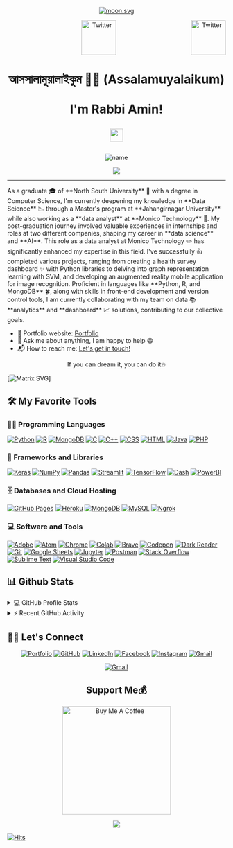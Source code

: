 <p align="center"> 
	<a href="https://moon-svg.minung.dev"><img src="https://moon-svg.minung.dev/moon.svg?size=70&theme=basic&rotate=128" alt="moon.svg"></a>
</p>


<center><a href="https://twitter.com/rabbiamin3" target="_blank"><img src="https://cdn2.iconfinder.com/data/icons/social-media-2199/64/social_media_isometric_6-twitter-512.png" height="80px" width="80px" alt="Twitter" align="right"></a><a href="https://www.linkedin.com/in/RabbiAmin/" target="_blank"><img src="https://cdn2.iconfinder.com/data/icons/social-media-2199/64/social_media_isometric_14-linkedin-512.png" height="80px" width="80px" alt="Twitter"></a></center>

<h1 align="center">
আসসালামুয়ালাইকুম 🙏🏻 (Assalamuyalaikum) <br>
<br>	
I'm Rabbi Amin!

<img   src="https://media.giphy.com/media/hvRJCLFzcasrR4ia7z/giphy.gif" width="30"></h1>
<!--
<img src="https://komarev.com/ghpvc/?username=RabbiAmin&label=Profile%20Views&color=0e75b6&style=flat" align='right' alt="RabbiAmin" />   -->

<p align="center">
  <img alt="name" src="https://count.getloli.com/get/@:RabbiAmin" />
</p>


<p align="center">
  <a href="https://github.com/RabbiAmin"><img src="https://readme-typing-svg.herokuapp.com?lines=Computer+Science+Graduate;Data+Analyst;Data+Scientiest;DS%20|%20AI%20|%20ML%20Enthusiastic;Always%20learning%20new%20things&center=true&width=380&height=45"></a>
</p>  

<hr/>
<p>
As a graduate 🎓 of **North South University** 🏫 with a degree in Computer Science, I'm currently deepening my knowledge in **Data Science** 📉 through a Master's program at **Jahangirnagar University** while also working as a **data analyst** at **Monico Technology** 🏢. My post-graduation journey involved valuable experiences in internships and roles at two different companies, shaping my career in **data science** and **AI**. This role as a data analyst at Monico Technology ✏️ has significantly enhanced my expertise in this field. I've successfully 👍 completed various projects, ranging from creating a health survey dashboard ✨ with Python libraries to delving into graph representation learning with SVM, and developing an augmented reality mobile application for image recognition. Proficient in languages like **Python, R, and MongoDB** 🍀, along with skills in front-end development and version control tools, I am currently collaborating with my team on data 📚 **analytics** and **dashboard** 📈 solutions, contributing to our collective goals.
</p>

- 🎯 Portfolio website: [Portfolio](https://mraminportfolio.streamlit.app/)
- 💬 Ask me about anything, I am happy to help 😄
- 📬 How to reach me: [Let's get in touch!](https://www.linkedin.com/in/rabbiamin/)


<p align="center">
  <p align="center"> If you can dream it, you can do it🔥 </p>
</p>


[![Matrix SVG](https://raw.githubusercontent.com/rodrigograca31/rodrigograca31/master/matrix.svg)]


## 🛠️ My Favorite Tools

### 👨‍💻 Programming Languages

<p>
    <a href="https://github.com/RabbiAmin"><img alt="Python" src="https://img.shields.io/badge/Python%20-%2314354C.svg?logo=python&logoColor=white"></a>
    <a href="https://github.com/RabbiAmin"><img alt="R" src="https://img.shields.io/badge/R%20-%2314354C.svg?logo=r&logoColor=white"></a>
    <a href="https://github.com/RabbiAmin"><img alt="MongoDB" src="https://img.shields.io/badge/MongoDBB%20-%23025E8C.svg?logo=amazon-dynamodb&logoColor=white"></a>
    <a href="https://github.com/RabbiAmin"><img alt="C" src="https://img.shields.io/badge/C%20-%232370ED.svg?logo=c&logoColor=white"></a>
    <a href="https://github.com/RabbiAmin"><img alt="C++" src="https://img.shields.io/badge/C++%20-%2300599C.svg?logo=c%2B%2B&logoColor=white"></a>
    <a href="https://github.com/RabbiAmin"><img alt="CSS" src="https://img.shields.io/badge/CSS%20-%231572B6.svg?logo=css3&logoColor=white"></a>
    <a href="https://github.com/RabbiAmin"><img alt="HTML" src="https://img.shields.io/badge/HTML%20-%23E34F26.svg?logo=html5&logoColor=white"></a>
    <a href="https://github.com/RabbiAmin"><img alt="Java" src="https://img.shields.io/badge/Java-%23007396.svg?logo=java&logoColor=white"></a>
    <a href="https://github.com/RabbiAmin"><img alt="PHP" src="https://img.shields.io/badge/PHP-%23777BB4.svg?logo=php&logoColor=white"></a>
   

### 🧰 Frameworks and Libraries

<p>
    <a href="#"><img alt="Keras" src="https://img.shields.io/badge/Keras%20-%23D00000.svg?logo=Keras&logoColor=white"></a>
    <a href="#"><img alt="NumPy" src="https://img.shields.io/badge/Numpy%20-%23013243.svg?logo=numpy&logoColor=white"></a>
    <a href="#"><img alt="Pandas" src="https://img.shields.io/badge/Pandas%20-%23150458.svg?logo=pandas&logoColor=white"></a>
    <a href="#"><img alt="Streamlit" src="https://img.shields.io/badge/Streamlit%20-%2320232a.svg?logo=streamlit&logoColor=%2361DAFB"></a>
    <a href="#"><img alt="TensorFlow" src="https://img.shields.io/badge/TensorFlow%20-%23FF6F00.svg?logo=TensorFlow&logoColor=white"></a>
    <a href="#"><img alt="Dash" src="https://img.shields.io/badge/Dash%20-%23013243.svg?logo=dash&logoColor=white"></a>
    <a href="#"><img alt="PowerBI" src="https://img.shields.io/badge/PowerBI%20-%23FF6F00.svg?logo=PowerBI&logoColor=%2361DAFB"></a>
   
</p>

### 🗄️ Databases and Cloud Hosting

<p>
    <a href="#"><img alt="GitHub Pages" src="https://img.shields.io/badge/GitHub%20Pages-%23327FC7.svg?logo=github&logoColor=white"></a>
    <a href="#"><img alt="Heroku" src="https://img.shields.io/badge/Heroku%20-%23430098.svg?logo=heroku&logoColor=white"></a>
    <a href="#"><img alt="MongoDB" src ="https://img.shields.io/badge/MongoDB-%234ea94b.svg?logo=mongodb&logoColor=white"></a>
    <a href="#"><img alt="MySQL" src="https://img.shields.io/badge/MySQL-%2300f.svg?logo=mysql&logoColor=white"></a>
    <a href="#"><img alt="Ngrok" src ="https://img.shields.io/badge/build-ngrok-setup?style=flat&logo=appveyor&logoColor=%23140648&label=N"></a>
</p>

### 💻 Software and Tools

<p>
    <a href="#"><img alt="Adobe" src="https://img.shields.io/badge/Adobe%20-%23FF0000.svg?logo=adobe&logoColor=white"></a>
    <a href="#"><img alt="Atom" src="https://img.shields.io/badge/Atom-3DDC84?logo=atom&logoColor=white"></a>
    <a href="#"><img alt="Chrome" src="https://img.shields.io/badge/Chrome-3DDC84?logo=google-chrome&logoColor=white"></a>
    <a href="#"><img alt="Colab" src="https://img.shields.io/badge/Colab-00b56a.svg?logo=google-colab&logoColor=white"></a>
    <a href="#"><img alt="Brave" src="https://img.shields.io/badge/-Brave-FB542B?logo=brave&logoColor=white"></a>
    <a href="#"><img alt="Codepen" src="https://img.shields.io/badge/Codepen-000000.svg?logo=codepen&logoColor=white"></a>
    <a href="#"><img alt="Dark Reader" src="https://img.shields.io/badge/-Dark%20Reader-141E24?logo=dark-reader&logoColor=white"></a>
    <a href="#"><img alt="Git" src="https://img.shields.io/badge/Git%20-%23F05033.svg?logo=git&logoColor=white"></a>
    <a href="#"><img alt="Google Sheets" src="https://img.shields.io/badge/Google%20Sheets%20-%2334A853.svg?logo=google%20sheets&logoColor=white"></a>
    <a href="#"><img alt="Jupyter" src="https://img.shields.io/badge/Jupyter%20-%23F37626.svg?logo=Jupyter&logoColor=white"></a>
    <a href="#"><img alt="Postman" src="https://img.shields.io/badge/Postman-FF6C37?logo=postman&logoColor=white"></a>
    <a href="#"><img alt="Stack Overflow" src="https://img.shields.io/badge/-Stack%20Overflow-FE7A16?logo=stack-overflow&logoColor=white"></a>
    <a href="#"><img alt="Sublime Text" src="https://img.shields.io/badge/-Sublime%20Text-302E31?logo=sublime-text&logoColor=white"></a>
    <a href="#"><img alt="Visual Studio Code" src="https://img.shields.io/badge/Visual%20Studio%20Code-0078d7.svg?logo=visual-studio-code&logoColor=white"></a>
</p>

## 📊 Github Stats


<details> 
  <summary>💻 GitHub Profile Stats</summary>
  <br/>
    <a href="https://github.com/anuraghazra/github-readme-stats"><img alt="Amin's Github Stats" src="https://github-readme-stats.vercel.app/api?username=RabbiAmin&show_icons=true&count_private=true&theme=react&hide_border=true&bg_color=1F222E&title_color=F85D7F&icon_color=F8D866" height="192px"/></a>
  <a href="https://github.com/anuraghazra/github-readme-stats"><img alt="Amin's Top Languages" src="https://github-readme-stats.vercel.app/api/top-langs/?username=RabbiAmin&langs_count=8&layout=compact&theme=react&hide_border=true&bg_color=1F222E&title_color=F85D7F&icon_color=F8D866" height="192px"/></a>

  <br/>
  <b>Note:</b> Top languages is only a metric of the languages my public code consists of and doesn't reflect experience or skill level.
</details>


<details>
  <summary>⚡ Recent GitHub Activity</summary>
  <br/>

   <a href=""><img alt="Amin's Activity Graph" src="https://github-readme-activity-graph.vercel.app/graph?username=RabbiAmin&bg_color=1F222E&color=F8D866&line=F85D7F&point=FFFFFF&hide_border=true" /></a>
  <br/>

</details>




## 🙋‍♀️ Let's Connect

<p align="center">
	<a href="https://mraminportfolio.streamlit.app/" target="_blank"><img src="https://img.icons8.com/bubbles/50/000000/web.png" alt="Portfolio"/></a>
	<a href="https://github.com/RabbiAmin" target="_blank"><img src="https://img.icons8.com/bubbles/50/000000/github.png" alt="GitHub"/></a>
	<a href="https://www.linkedin.com/in/rabbiamin/" target="_blank"><img src="https://img.icons8.com/bubbles/50/000000/linkedin.png" alt="LinkedIn"/></a>
	<a href="https://www.facebook.com/rabbiamin1971/" target="_blank"><img src="https://img.icons8.com/bubbles/50/000000/facebook-new.png" alt="Facebook"/></a>
	<a href="https://www.instagram.com/rabbiamin/" target="_blank"><img src="https://img.icons8.com/bubbles/50/000000/instagram.png" alt="Instagram"/></a>
	<a href="mailto:rabbiamin98@gmail.com" target="_blank"><img src="https://img.icons8.com/bubbles/50/000000/gmail.png" alt="Gmail"/></a>
</p>

<p align="center"> 
</a>
	<a href="https://github.com/RabbiAmin/github-readme-quotes" target="_blank"><img src="https://quotes-github-readme.vercel.app/api?type=horizontal&theme=dark" alt="Gmail"/></a>
</p>



### <h2 align="center">Support Me💰</h2>
<p align="center"> 
<a href="https://www.buymeacoffee.com/rabbiamin" target="_blank"><img src="https://cdn.buymeacoffee.com/buttons/v2/default-yellow.png" alt="Buy Me A Coffee" width="250" ></a>
</p>



<div align="center">
    <img src="https://raw.githubusercontent.com/omidnikrah/profile-activity-generator/master/demo.png" />
</div>


[![Hits](https://hits.seeyoufarm.com/api/count/incr/badge.svg?url=https%3A%2F%2Fgithub.com%2Fgjbae1212%2Fhit-counter&count_bg=%2379C83D&title_bg=%23555555&icon=staticman.svg&icon_color=%23E7E7E7&title=Amin&edge_flat=true)](https://hits.seeyoufarm.com)       
<!-- Md. Rabbi Amin -->
